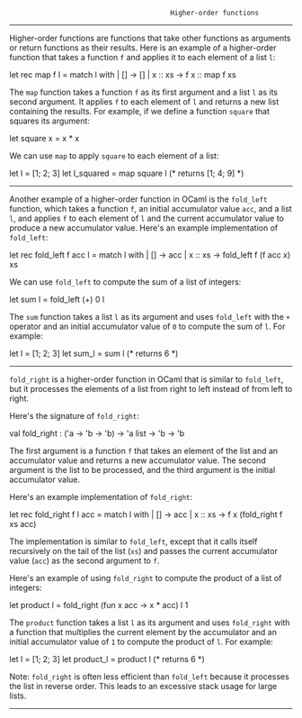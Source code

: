                                             Higher-order functions

-----------------------------------------------------------------------------------------------------------------------------------------

Higher-order functions are functions that take other functions as arguments or return functions as their results. Here is an example of a higher-order function that takes a function `f` and applies it to each element of a list `l`:


let rec map f l =
  match l with
  | [] -> []
  | x :: xs -> f x :: map f xs


The `map` function takes a function `f` as its first argument and a list `l` as its second argument. It applies `f` to each element of `l` and returns a new list containing the results. For example, if we define a function `square` that squares its argument:


let square x = x * x


We can use `map` to apply `square` to each element of a list:


let l = [1; 2; 3]
let l_squared = map square l  (* returns [1; 4; 9] *)

-----------------------------------------------------------------------------------------------------------------------------------------

Another example of a higher-order function in OCaml is the `fold_left` function, which takes a function `f`, an initial accumulator value `acc`, and a list `l`, and applies `f` to each element of `l` and the current accumulator value to produce a new accumulator value. Here's an example implementation of `fold_left`:


let rec fold_left f acc l =
  match l with
  | [] -> acc
  | x :: xs -> fold_left f (f acc x) xs


We can use `fold_left` to compute the sum of a list of integers:


let sum l = fold_left (+) 0 l


The `sum` function takes a list `l` as its argument and uses `fold_left` with the `+` operator and an initial accumulator value of `0` to compute the sum of `l`. For example:


let l = [1; 2; 3]
let sum_l = sum l  (* returns 6 *)

------------------------------------------------------------------------------------------------------------------------------------------

`fold_right` is a higher-order function in OCaml that is similar to `fold_left`, but it processes the elements of a list from right to left instead of from left to right.

Here's the signature of `fold_right`:


val fold_right : ('a -> 'b -> 'b) -> 'a list -> 'b -> 'b


The first argument is a function `f` that takes an element of the list and an accumulator value and returns a new accumulator value. The second argument is the list to be processed, and the third argument is the initial accumulator value.

Here's an example implementation of `fold_right`:


let rec fold_right f l acc =
  match l with
  | [] -> acc
  | x :: xs -> f x (fold_right f xs acc)


The implementation is similar to `fold_left`, except that it calls itself recursively on the tail of the list (`xs`) and passes the current accumulator value (`acc`) as the second argument to `f`.

Here's an example of using `fold_right` to compute the product of a list of integers:


let product l = fold_right (fun x acc -> x * acc) l 1


The `product` function takes a list `l` as its argument and uses `fold_right` with a function that multiplies the current element by the accumulator and an initial accumulator value of `1` to compute the product of `l`. For example:


let l = [1; 2; 3]
let product_l = product l  (* returns 6 *)


Note: `fold_right` is often less efficient than `fold_left` because it processes the list in reverse order. This leads to an excessive stack usage for large lists.

_____________________________________________________________________________________________________________________________________________